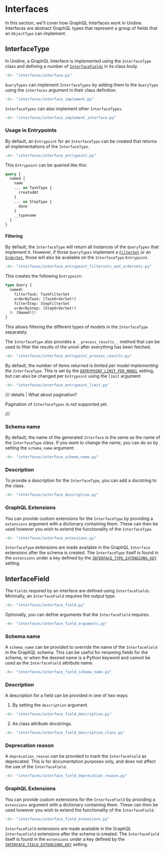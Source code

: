 # Interfaces

In this section, we'll cover how GraphQL Interfaces work in Undine.
Interfaces are abstract GraphQL types that represent a group of fields
that an `ObjectType` can implement.

## InterfaceType

In Undine, a GraphQL Interface is implemented using the `InterfaceType` class
and defining a number of [`InterfaceFields`](#interfacefield) in its class body.

```python
-8<- "interfaces/interface.py"
```

`QueryTypes` can implement `InterfaceTypes` by adding them to the `QueryType` using
the `interfaces` argument in their class definition.

```python
-8<- "interfaces/interface_implement.py"
```

`InterfaceTypes` can also implement other `InterfaceTypes`.

```python
-8<- "interfaces/interface_implement_interface.py"
```

### Usage in Entrypoints

By default, an `Entrypoint` for an `InterfaceType` can be created that returns
all implementations of the `InterfaceType`.

```python
-8<- "interfaces/interface_entrypoint.py"
```

This `Entrypoint` can be queried like this:

```graphql
query {
  named {
    name
    ... on TaskType {
      createdAt
    }
    ... on StepType {
      done
    }
    __typename
  }
}
```

#### Filtering

By default, the `InterfaceType` will return all instances of the `QueryTypes` that implement it.
However, if those `QueryTypes` implement a [`FilterSet`](filtering.md#filterset) or an
[`OrderSet`](ordering.md#orderset), those will also be available on the `InterfaceType` `Entrypoint`.

```python
-8<- "interfaces/interface_entrypoint_filtersets_and_ordersets.py"
```

This creates the following `Entrypoint`:

```graphql
type Query {
  named(
    filterTask: TaskFilterSet
    orderByTask: [TaskOrderSet!]
    filterStep: StepFilterSet
    orderByStep: [StepOrderSet!]
  ): [Named!]!
}
```

This allows filtering the different types of models in the `InterfaceType` separately.

The `InterfaceType` also provides a `__process_results__` method that can be used to filter the
results of the union after everything has been fetched.

```python
-8<- "interfaces/interface_entrypoint_process_results.py"
```

By default, the number of items returned is limited _per model implementing the `InterfaceType`_.
This is set by the [`ENTRYPOINT_LIMIT_PER_MODEL`](settings.md#entrypoint_limit_per_model) setting,
but can also be changed per `Entrypoint` using the `limit` argument:

```python
-8<- "interfaces/interface_entrypoint_limit.py"
```

/// details | What about pagination?

Pagination of `InterfaceTypes` is not supported yet.

///

### Schema name

By default, the name of the generated `Interface` is the same as the name of the `InterfaceType` class.
If you want to change the name, you can do so by setting the `schema_name` argument:

```python
-8<- "interfaces/interface_schema_name.py"
```

### Description

To provide a description for the `InterfaceType`, you can add a docstring to the class.

```python
-8<- "interfaces/interface_description.py"
```

### GraphQL Extensions

You can provide custom extensions for the `InterfaceType` by providing a
`extensions` argument with a dictionary containing them. These can then be used
however you wish to extend the functionality of the `InterfaceType`.

```python
-8<- "interfaces/interface_extensions.py"
```

`InterfaceType` extensions are made available in the GraphQL `Interface` extensions
after the schema is created. The `InterfaceType` itself is found in the `extensions`
under a key defined by the [`INTERFACE_TYPE_EXTENSIONS_KEY`](settings.md#interface_type_extensions_key)
setting.

## InterfaceField

The `Fields` required by an interface are defined using `InterfaceFields`.
Minimally, an `InterfaceField` requires the output type.

```python
-8<- "interfaces/interface_field.py"
```

Optionally, you can define arguments that the `InterfaceField` requires.

```python
-8<- "interfaces/interface_field_arguments.py"
```

### Schema name

A `schema_name` can be provided to override the name of the `InterfaceField` in the GraphQL schema.
This can be useful for renaming fields for the schema, or when the desired name is a Python keyword
and cannot be used as the `InterfaceField` attribute name.

```python hl_lines="13"
-8<- "interfaces/interface_field_schema_name.py"
```

### Description

A description for a field can be provided in one of two ways:

1) By setting the `description` argument.

```python
-8<- "interfaces/interface_field_description.py"
```

2) As class attribute docstrings.

```python
-8<- "interfaces/interface_field_description_class.py"
```

### Deprecation reason

A `deprecation_reason` can be provided to mark the `InterfaceField` as deprecated.
This is for documentation purposes only, and does not affect the use of the `InterfaceField`.

```python hl_lines="13"
-8<- "interfaces/interface_field_deprecation_reason.py"
```

### GraphQL Extensions

You can provide custom extensions for the `InterfaceField` by providing a
`extensions` argument with a dictionary containing them. These can then be used
however you wish to extend the functionality of the `InterfaceField`.

```python
-8<- "interfaces/interface_field_extensions.py"
```

`InterfaceField` extensions are made available in the GraphQL `InterfaceField` extensions
after the schema is created. The `InterfaceField` itself is found in the `extensions`
under a key defined by the [`INTERFACE_FIELD_EXTENSIONS_KEY`](settings.md#interface_field_extensions_key)
setting.
